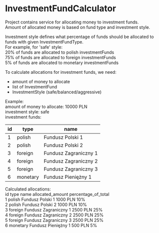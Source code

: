 # InvestmentFundCalculator

Project contains service for allocating money to investment funds.  
Amount of allocated money is based on fund type and investment style.  

Investment style defines what percentage of funds should be allocated to funds with given InvestmentFundType.  
For example, for 'safe' style:  
20% of funds are allocated to polish investmentFunds  
75% of funds are allocated to foreign investmentFunds  
5% of funds are allocated to monetary investmentFunds  
  
To calculate allocations for investment funds, we need:  
- amount of money to allocate  
- list of InvestmentFund  
- InvestmentStyle (safe/balanced/aggressive)  

Example:  
amount of money to allocate: 10000 PLN  
investment style: safe  
investment funds:  

| id | type     | name                  |
|----|----------|-----------------------|
| 1  | polish   | Fundusz Polski 1      |
| 2  | polish   | Fundusz Polski 2      |
| 3  | foreign  | Fundusz Zagraniczny 1 |
| 4  | foreign  | Fundusz Zagraniczny 2 |
| 5  | foreign  | Fundusz Zagraniczny 3 |
| 6  | monetary | Fundusz Pieniężny 1   |



Calculated allocations:  
id  type        name                    allocated_amount    percentage_of_total  
1   polish      Fundusz Polski 1        1000 PLN            10%  
2   polish      Fundusz Polski 2        1000 PLN            10%  
3   foreign     Fundusz Zagraniczny 1   2500 PLN            25%  
4   foreign     Fundusz Zagraniczny 2   2500 PLN            25%  
5   foreign     Fundusz Zagraniczny 3   2500 PLN            25%  
6   monetary    Fundusz Pieniężny 1     500 PLN              5%  

